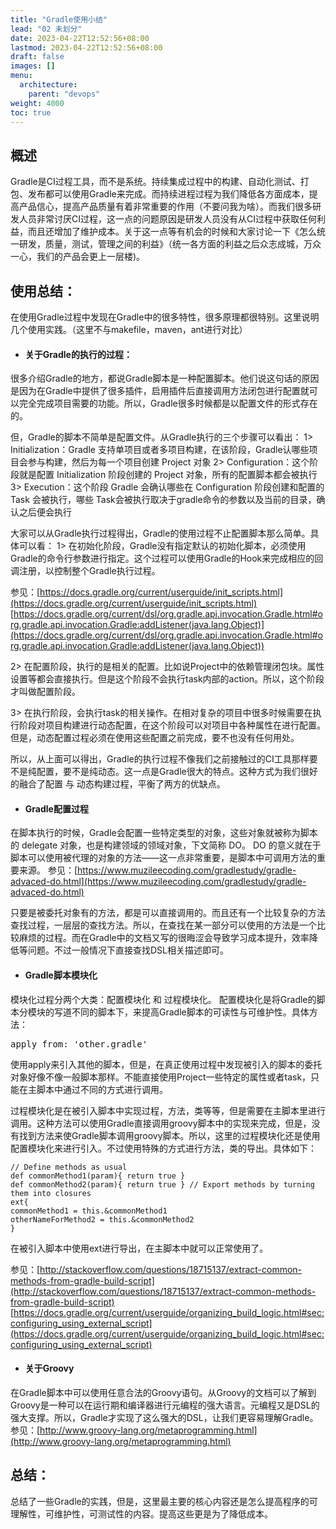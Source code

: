 ```yaml
---
title: "Gradle使用小结"
lead: "02 未划分"
date: 2023-04-22T12:52:56+08:00
lastmod: 2023-04-22T12:52:56+08:00
draft: false
images: []
menu:
  architecture:
    parent: "devops"
weight: 4000
toc: true
---
```


## 概述
Gradle是CI过程工具，而不是系统。持续集成过程中的构建、自动化测试、打包、发布都可以使用Gradle来完成。而持续进程过程为我们降低各方面成本，提高产品信心，提高产品质量有着非常重要的作用（不要问我为啥）。而我们很多研发人员非常讨厌CI过程，这一点的问题原因是研发人员没有从CI过程中获取任何利益，而且还增加了维护成本。关于这一点等有机会的时候和大家讨论一下《怎么统一研发，质量，测试，管理之间的利益》（统一各方面的利益之后众志成城，万众一心，我们的产品会更上一层楼)。

## 使用总结：
在使用Gradle过程中发现在Gradle中的很多特性，很多原理都很特别。这里说明几个使用实践。（这里不与makefile，maven，ant进行对比）

* #### 关于Gradle的执行的过程：
很多介绍Gradle的地方，都说Gradle脚本是一种配置脚本。他们说这句话的原因是因为在Gradle中提供了很多插件，启用插件后直接调用方法闭包进行配置就可以完全完成项目需要的功能。所以，Gradle很多时候都是以配置文件的形式存在的。

但，Gradle的脚本不简单是配置文件。从Gradle执行的三个步骤可以看出：
1> Initialization：Gradle 支持单项目或者多项目构建，在该阶段，Gradle认哪些项目会参与构建，然后为每一个项目创建 Project 对象
2> Configuration：这个阶段就是配置 Initialization 阶段创建的 Project 对象，所有的配置脚本都会被执行
3> Execution：这个阶段 Gradle 会确认哪些在 Configuration 阶段创建和配置的 Task 会被执行，哪些 Task会被执行取决于gradle命令的参数以及当前的目录，确认之后便会执行

大家可以从Gradle执行过程得出，Gradle的使用过程不止配置脚本那么简单。具体可以看：
1> 在初始化阶段，Gradle没有指定默认的初始化脚本，必须使用Gradle的命令行参数进行指定。这个过程可以使用Gradle的Hook来完成相应的回调注册，以控制整个Gradle执行过程。

参见：[https://docs.gradle.org/current/userguide/init_scripts.html](https://docs.gradle.org/current/userguide/init_scripts.html)
[https://docs.gradle.org/current/dsl/org.gradle.api.invocation.Gradle.html#org.gradle.api.invocation.Gradle:addListener(java.lang.Object)](https://docs.gradle.org/current/dsl/org.gradle.api.invocation.Gradle.html#org.gradle.api.invocation.Gradle:addListener(java.lang.Object))

2> 在配置阶段，执行的是相关的配置。比如说Project中的依赖管理闭包块。属性设置等都会直接执行。但是这个阶段不会执行task内部的action。所以，这个阶段才叫做配置阶段。

3> 在执行阶段，会执行task的相关操作。在相对复杂的项目中很多时候需要在执行阶段对项目构建进行动态配置，在这个阶段可以对项目中各种属性在进行配置。但是，动态配置过程必须在使用这些配置之前完成，要不也没有任何用处。

所以，从上面可以得出，Gradle的执行过程不像我们之前接触过的CI工具那样要不是纯配置，要不是纯动态。这一点是Gradle很大的特点。这种方式为我们很好的融合了配置 与 动态构建过程，平衡了两方的优缺点。

* #### Gradle配置过程
在脚本执行的时候，Gradle会配置一些特定类型的对象，这些对象就被称为脚本的 delegate 对象，也是构建领域的领域对象，下文简称 DO。
DO 的意义就在于脚本可以使用被代理的对象的方法——这一点非常重要，是脚本中可调用方法的重要来源。
参见：[https://www.muzileecoding.com/gradlestudy/gradle-advaced-do.html](https://www.muzileecoding.com/gradlestudy/gradle-advaced-do.html)

只要是被委托对象有的方法，都是可以直接调用的。而且还有一个比较复杂的方法查找过程，一层层的查找方法。所以，在查找在某一部分可以使用的方法是一个比较麻烦的过程。而在Gradle中的文档又写的很晦涩会导致学习成本提升，效率降低等问题。不过一般情况下直接查找DSL相关描述即可。

* #### Gradle脚本模块化
模块化过程分两个大类：配置模块化 和 过程模块化。
配置模块化是将Gradle的脚本分模块的写道不同的脚本下，来提高Gradle脚本的可读性与可维护性。具体方法：

<pre>apply from: 'other.gradle'</pre>

使用apply来引入其他的脚本，但是，在真正使用过程中发现被引入的脚本的委托对象好像不像一般脚本那样。不能直接使用Project一些特定的属性或者task，只能在主脚本中通过不同的方式进行调用。

过程模块化是在被引入脚本中实现过程，方法，类等等，但是需要在主脚本里进行调用。这种方法可以使用Gradle直接调用groovy脚本中的实现来完成，但是，没有找到方法来使Gradle脚本调用groovy脚本。所以，这里的过程模块化还是使用配置模块化来进行引入。不过使用特殊的方式进行方法，类的导出。具体如下：

```
// Define methods as usual
def commonMethod1(param){ return true }
def commonMethod2(param){ return true } // Export methods by turning them into closures
ext{
commonMethod1 = this.&commonMethod1
otherNameForMethod2 = this.&commonMethod2
}
```

在被引入脚本中使用ext进行导出，在主脚本中就可以正常使用了。

参见：[http://stackoverflow.com/questions/18715137/extract-common-methods-from-gradle-build-script](http://stackoverflow.com/questions/18715137/extract-common-methods-from-gradle-build-script)
[https://docs.gradle.org/current/userguide/organizing_build_logic.html#sec:configuring_using_external_script](https://docs.gradle.org/current/userguide/organizing_build_logic.html#sec:configuring_using_external_script)

* #### 关于Groovy
在Gradle脚本中可以使用任意合法的Groovy语句。从Groovy的文档可以了解到Groovy是一种可以在运行期和编译器进行元编程的强大语言。元编程又是DSL的强大支撑。所以，Gradle才实现了这么强大的DSL，让我们更容易理解Gradle。
参见：[http://www.groovy-lang.org/metaprogramming.html](http://www.groovy-lang.org/metaprogramming.html)

## 总结：
总结了一些Gradle的实践，但是，这里最主要的核心内容还是怎么提高程序的可理解性，可维护性，可测试性的内容。提高这些更是为了降低成本。
